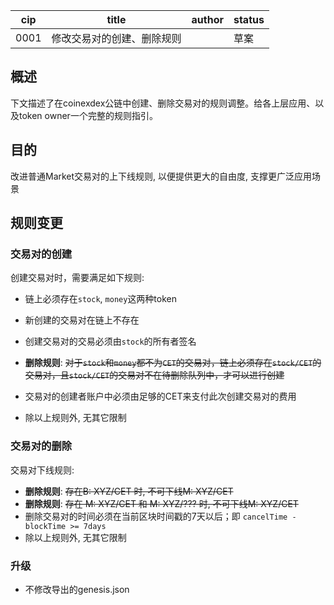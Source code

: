 cip | title | author | status |
-------|-------|------|-------|
0001 | 修改交易对的创建、删除规则| | 草案|

## 概述

下文描述了在coinexdex公链中创建、删除交易对的规则调整。给各上层应用、以及token owner一个完整的规则指引。

## 目的

改进普通Market交易对的上下线规则, 以便提供更大的自由度, 支撑更广泛应用场景

## 规则变更

### 交易对的创建

创建交易对时，需要满足如下规则:

- 链上必须存在`stock`, `money`这两种token
- 新创建的交易对在链上不存在
- 创建交易对的交易必须由`stock`的所有者签名

- **删除规则**: ~~对于`stock`和`money`都不为`CET`的交易对，链上必须存在`stock/CET`的交易对，且`stock/CET`的交易对不在待删除队列中，才可以进行创建~~
- 交易对的创建者账户中必须由足够的CET来支付此次创建交易对的费用
- 除以上规则外, 无其它限制

### 交易对的删除

交易对下线规则:
- **删除规则**: ~~存在B: XYZ/CET 时, 不可下线M: XYZ/CET~~
- **删除规则**: ~~存在 M: XYZ/CET 和 M: XYZ/??? 时,   不可下线M: XYZ/CET~~
- 删除交易对的时间必须在当前区块时间戳的7天以后；即 `cancelTime - blockTime >= 7days`
- 除以上规则外, 无其它限制

### 升级
- 不修改导出的genesis.json
